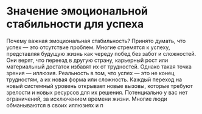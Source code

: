 # Значение эмоциональной стабильности для успеха

Почему важная эмоциональная стабильность?
Принято думать, что успех — это отсутствие проблем. Многие стремятся к успеху, представляя будущую жизнь как череду побед без забот и сложностей. Они верят, что переезд в другую страну, карьерный рост или материальный достаток избавят их от трудностей. Однако такая точка зрения — иллюзия. Реальность в том, что успех — это не конец трудностям, а их новая форма или сложность. Каждый переход на новый системный уровень открывает новые вызовы, которые требуют зрелости и новых ресурсов для их решения. Потенциально у вас нет ограничений, за исключением времени жизни. 
Многие люди обманываются в своих иллюзиях и п
